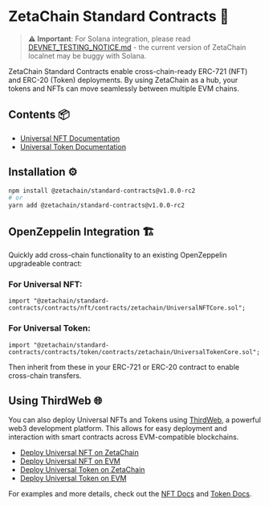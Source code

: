 # ZetaChain Standard Contracts 🚀

> **⚠️ Important**: For Solana integration, please read [DEVNET_TESTING_NOTICE.md](../DEVNET_TESTING_NOTICE.md) - the current version of ZetaChain localnet may be buggy with Solana.

ZetaChain Standard Contracts enable cross-chain-ready ERC-721 (NFT) and ERC-20
(Token) deployments. By using ZetaChain as a hub, your tokens and NFTs can move
seamlessly between multiple EVM chains.

## Contents 📦

- [Universal NFT
  Documentation](https://www.zetachain.com/docs/developers/standards/nft/)
- [Universal Token
  Documentation](https://www.zetachain.com/docs/developers/standards/token/)

## Installation ⚙️

```bash
npm install @zetachain/standard-contracts@v1.0.0-rc2
# or
yarn add @zetachain/standard-contracts@v1.0.0-rc2
```

## OpenZeppelin Integration 🏗️

Quickly add cross-chain functionality to an existing OpenZeppelin upgradeable
contract:

### For Universal NFT:

```solidity
import "@zetachain/standard-contracts/contracts/nft/contracts/zetachain/UniversalNFTCore.sol";
```

### For Universal Token:

```solidity
import "@zetachain/standard-contracts/contracts/token/contracts/zetachain/UniversalTokenCore.sol";
```

Then inherit from these in your ERC-721 or ERC-20 contract to enable cross-chain
transfers.

## Using ThirdWeb 🌐

You can also deploy Universal NFTs and Tokens using
[ThirdWeb](https://thirdweb.com/), a powerful web3 development platform. This
allows for easy deployment and interaction with smart contracts across
EVM-compatible blockchains.

- [Deploy Universal NFT on
  ZetaChain](https://thirdweb.com/docs.zetachain.com/ZetaChainUniversalNFT)
- [Deploy Universal NFT on
  EVM](https://thirdweb.com/docs.zetachain.com/EVMUniversalNFT)
- [Deploy Universal Token on
  ZetaChain](https://thirdweb.com/docs.zetachain.com/ZetaChainUniversalToken)
- [Deploy Universal Token on
  EVM](https://thirdweb.com/docs.zetachain.com/EVMUniversalToken)

For examples and more details, check out the [NFT
Docs](https://www.zetachain.com/docs/developers/standards/nft/) and [Token
Docs](https://www.zetachain.com/docs/developers/standards/token/).
